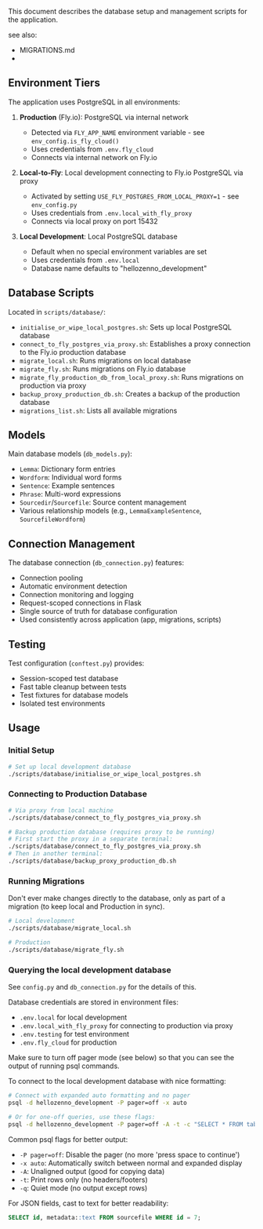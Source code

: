 This document describes the database setup and management scripts for the application.

see also:
- MIGRATIONS.md
- 

## Environment Tiers

The application uses PostgreSQL in all environments:

1. **Production** (Fly.io): PostgreSQL via internal network
   - Detected via `FLY_APP_NAME` environment variable - see `env_config.is_fly_cloud()`
   - Uses credentials from `.env.fly_cloud`
   - Connects via internal network on Fly.io

2. **Local-to-Fly**: Local development connecting to Fly.io PostgreSQL via proxy
   - Activated by setting `USE_FLY_POSTGRES_FROM_LOCAL_PROXY=1` - see `env_config.py`
   - Uses credentials from `.env.local_with_fly_proxy`
   - Connects via local proxy on port 15432

3. **Local Development**: Local PostgreSQL database
   - Default when no special environment variables are set
   - Uses credentials from `.env.local`
   - Database name defaults to "hellozenno_development"

## Database Scripts

Located in `scripts/database/`:

- `initialise_or_wipe_local_postgres.sh`: Sets up local PostgreSQL database
- `connect_to_fly_postgres_via_proxy.sh`: Establishes a proxy connection to the Fly.io production database
- `migrate_local.sh`: Runs migrations on local database
- `migrate_fly.sh`: Runs migrations on Fly.io database
- `migrate_fly_production_db_from_local_proxy.sh`: Runs migrations on production via proxy
- `backup_proxy_production_db.sh`: Creates a backup of the production database
- `migrations_list.sh`: Lists all available migrations

## Models

Main database models (`db_models.py`):

- `Lemma`: Dictionary form entries
- `Wordform`: Individual word forms
- `Sentence`: Example sentences
- `Phrase`: Multi-word expressions
- `Sourcedir`/`Sourcefile`: Source content management
- Various relationship models (e.g., `LemmaExampleSentence`, `SourcefileWordform`)

## Connection Management

The database connection (`db_connection.py`) features:

- Connection pooling
- Automatic environment detection
- Connection monitoring and logging
- Request-scoped connections in Flask
- Single source of truth for database configuration
- Used consistently across application (app, migrations, scripts)

## Testing

Test configuration (`conftest.py`) provides:

- Session-scoped test database
- Fast table cleanup between tests
- Test fixtures for database models
- Isolated test environments

## Usage

### Initial Setup

```bash
# Set up local development database
./scripts/database/initialise_or_wipe_local_postgres.sh
```

### Connecting to Production Database

```bash
# Via proxy from local machine
./scripts/database/connect_to_fly_postgres_via_proxy.sh

# Backup production database (requires proxy to be running)
# First start the proxy in a separate terminal:
./scripts/database/connect_to_fly_postgres_via_proxy.sh
# Then in another terminal:
./scripts/database/backup_proxy_production_db.sh
```

### Running Migrations

Don't ever make changes directly to the database, only as part of a migration (to keep local and Production in sync).

```bash
# Local development
./scripts/database/migrate_local.sh

# Production
./scripts/database/migrate_fly.sh
```

### Querying the local development database

See `config.py` and `db_connection.py` for the details of this.

Database credentials are stored in environment files:
- `.env.local` for local development
- `.env.local_with_fly_proxy` for connecting to production via proxy
- `.env.testing` for test environment
- `.env.fly_cloud` for production

Make sure to turn off pager mode (see below) so that you can see the output of running psql commands.

To connect to the local development database with nice formatting:

```bash
# Connect with expanded auto formatting and no pager
psql -d hellozenno_development -P pager=off -x auto

# Or for one-off queries, use these flags:
psql -d hellozenno_development -P pager=off -A -t -c "SELECT * FROM table;"
```

Common psql flags for better output:
- `-P pager=off`: Disable the pager (no more 'press space to continue')
- `-x auto`: Automatically switch between normal and expanded display
- `-A`: Unaligned output (good for copying data)
- `-t`: Print rows only (no headers/footers)
- `-q`: Quiet mode (no output except rows)

For JSON fields, cast to text for better readability:
```sql
SELECT id, metadata::text FROM sourcefile WHERE id = 7;
```
